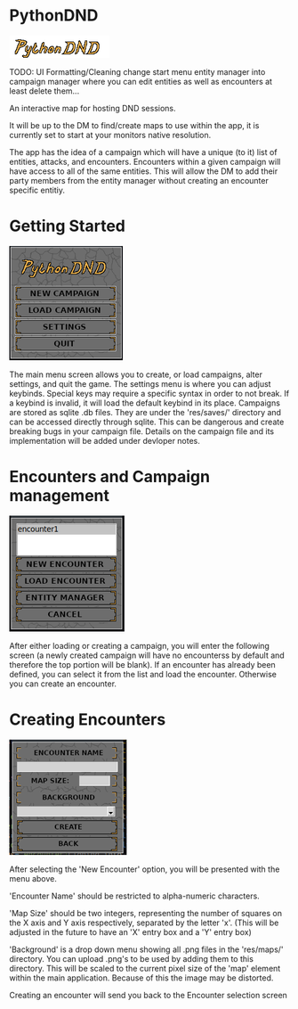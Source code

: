 # PythonDND

![alt text](https://github.com/gwhitson/PythonDND/blob/main/res/icons/logo.png?raw=true)

TODO:
UI Formatting/Cleaning
change start menu entity manager into campaign manager where you can edit entities as well as encounters
  at least delete them...

An interactive map for hosting DND sessions.

It will be up to the DM to find/create maps to use within the app, it is currently set to start at your monitors native resolution.

The app has the idea of a campaign which will have a unique (to it) list of entities, attacks, and encounters. Encounters within a given
campaign will have access to all of the same entities. This will allow the DM to add their party members from the entity manager without creating an
encounter specific entitiy.

# Getting Started
![alt text](https://github.com/gwhitson/PythonDND/blob/main/res/readme/splash.png?raw=true)

The main menu screen allows you to create, or load campaigns, alter settings, and quit the game. The settings menu is where you can adjust keybinds. Special keys
may require a specific syntax in order to not break. If a keybind is invalid, it will load the default keybind in its place. Campaigns are stored as sqlite .db files.
They are under the 'res/saves/' directory and can be accessed directly through sqlite. This can be dangerous and create breaking bugs in your campaign file.
Details on the campaign file and its implementation will be added under devloper notes.

# Encounters and Campaign management
![alt text](https://github.com/gwhitson/PythonDND/blob/main/res/readme/encounter_select.png?raw=true)

After either loading or creating a campaign, you will enter the following screen (a newly created campaign will have no encounterss by default and therefore the top portion will be blank).
If an encounter has already been defined, you can select it from the list and load the encounter. Otherwise you can create an encounter.

# Creating Encounters
![alt text](https://github.com/gwhitson/PythonDND/blob/main/res/readme/encounter_create.png?raw=true)

After selecting the 'New Encounter' option, you will be presented with the menu above. 

'Encounter Name' should be restricted to alpha-numeric characters.

'Map Size' should be two integers, representing the number of squares on the X axis and Y axis respectively, separated by the letter 'x'. (This will be adjusted in the future to have an 'X' entry box and a 'Y' entry box)

'Background' is a drop down menu showing all .png files in the 'res/maps/' directory. You can upload .png's to be used by adding them to this directory. This will be scaled to the current pixel size of the 'map' 
element within the main application. Because of this the image may be distorted.

Creating an encounter will send you back to the Encounter selection screen
